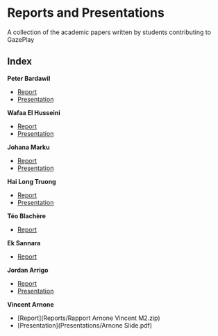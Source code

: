 # Reports and Presentations

A collection of the academic papers written by students contributing to GazePlay

## Index

__Peter Bardawil__
* [Report](Reports/BARDAWIL_Report.pdf) 
* [Presentation](Presentations/BARDAWIL-slides.pdf)

__Wafaa El Husseini__
* [Report](Reports/ELHUSSEINI_Report.pdf) 
* [Presentation](Presentations/ELHUSSEINI-slides.pdf)

__Johana Marku__
* [Report](Reports/MARKU-final-report.pdf) 
* [Presentation](Presentations/MARKU-slides.pdf)

__Hai Long Truong__
* [Report](Reports/TRUONG-2019.pdf) 
* [Presentation](Presentations/TRUONG_slides.pdf)

__Téo Blachère__
* [Report](Reports/Rapport_TER_TEO_BLACHERE.pdf)

__Ek Sannara__
* [Report](Reports/SannaraReport-2019.pdf)

__Jordan Arrigo__
* [Report](Reports/Arrigo_Jordan_Rapport.pdf) 
* [Presentation](Presentations/Arrigo_Jordan_Slide.pdf)

__Vincent Arnone__
* [Report](Reports/Rapport Arnone Vincent M2.zip) 
* [Presentation](Presentations/Arnone Slide.pdf)
